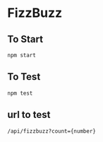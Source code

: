 # FizzBuzz

## To Start

`
    npm start
`


## To Test

`
    npm test
`

## url to test

    /api/fizzbuzz?count={number}


